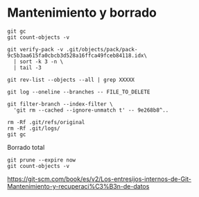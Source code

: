 # Mantenimiento y borrado

````
git gc
git count-objects -v

git verify-pack -v .git/objects/pack/pack-9c5b3aa615fa0cbcb3d528a16ffca49fceb84118.idx\
  | sort -k 3 -n \
  | tail -3

git rev-list --objects --all | grep XXXXX

git log --oneline --branches -- FILE_TO_DELETE

git filter-branch --index-filter \
  'git rm --cached --ignore-unmatch t' -- 9e268b8^..

rm -Rf .git/refs/original
rm -Rf .git/logs/
git gc 
`````
Borrado total

````
git prune --expire now
git count-objects -v
````

https://git-scm.com/book/es/v2/Los-entresijos-internos-de-Git-Mantenimiento-y-recuperaci%C3%B3n-de-datos
